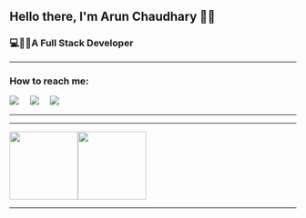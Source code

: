 <h2>Hello there, I'm Arun Chaudhary 🙋‍♂️</h2>
<h3>💻👨‍💻A Full Stack Developer</h3>

<hr>

<h3>How to reach me:</h3>

<a href="https://arunchaudharyweb.github.io/"><img src="https://img.shields.io/badge/webiste-%230077B5.svg?&style=for-the-badge&logoColor=white" /></a>&nbsp;&nbsp;&nbsp;&nbsp;
<a href="https://www.linkedin.com/in/arunchaudharyweb"><img src="https://img.shields.io/badge/linkedin-%230077B5.svg?&style=for-the-badge&logo=linkedin&logoColor=white" /></a>&nbsp;&nbsp;&nbsp;&nbsp;
<a href="mailto:arunchaudharyweb@gmail.com"><img src="https://img.shields.io/badge/gmail-%23D14836.svg?&style=for-the-badge&logo=gmail&logoColor=white" /></a>&nbsp;&nbsp;&nbsp;&nbsp;
<hr>


<hr>

<img align="" height ='120px' src="https://github-readme-stats.vercel.app/api/top-langs/?username=arunchaudharyweb&hide_title=true&layout=compact&bg_color=0,73FDFF,D783FF&theme=graywhite" /><img align="" height='120px' src="https://github-readme-stats.vercel.app/api?username=arunchaudharyweb&hide_title=true&show_icons=true&include_all_commits=true&line_height=21&bg_color=0,FFD479,FFFC79,73FA79&theme=graywhite" />

<hr>


